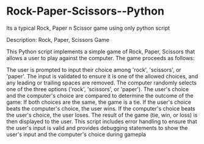 # Rock-Paper-Scissors--Python
Its a typical Rock, Paper n Scissor game using only python script

Description: Rock, Paper, Scissors Game

This Python script implements a simple game of Rock, Paper, Scissors that allows a user to play against the computer. The game proceeds as follows:

The user is prompted to input their choice among 'rock', 'scissors', or 'paper'.
The input is validated to ensure it is one of the allowed choices, and any leading or trailing spaces are removed.
The computer randomly selects one of the three options ('rock', 'scissors', or 'paper').
The user's choice and the computer's choice are compared to determine the outcome of the game:
If both choices are the same, the game is a tie.
If the user's choice beats the computer's choice, the user wins.
If the computer's choice beats the user's choice, the user loses.
The result of the game (tie, win, or loss) is then displayed to the user.
This script includes error handling to ensure that the user's input is valid and provides debugging statements to show the user's input and the computer's choice during gamepla

